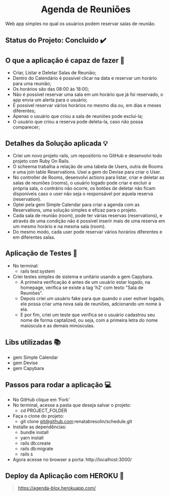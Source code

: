 <h1 align="center"> Agenda de Reuniões </h1>
Web app simples no qual os usuários podem reservar salas de reunião.


## Status do Projeto: Concluido :heavy_check_mark:


## O que a aplicação é capaz de fazer :checkered_flag:

- Criar, Listar e Deletar Salas de Reuniāo;
- Dentro do Calendário é possível clicar na data e reservar um horário para uma reunião;
- Os horários são das 08:00 às 18:00;
- Nāo é possível reservar uma sala em um horário que já foi reservado, o app envia um alerta para o usuário;
- É possível reservar vários horários no mesmo dia ou, em dias e meses diferentes;
- Apenas o usuário que criou a sala de reuniões pode exclui-la;
- O usuário que criou a reserva pode deleta-la, caso não possa comparecer;


## Detalhes da Solução aplicada :bulb:

- Criei um novo projeto rails, um repositório no GitHub e desenvolvi todo projeto com Ruby On Rails.
- O scheema trabalha a relação de uma tabela de Users, outra de Rooms e uma join table Reservations. Usei a gem do Devise para criar o User.
- No controller de Rooms, desenvolvi actions para listar, criar e deletar as salas de reuniões (rooms), o usuário logado pode criar e excluir a própria sala, o contrário não ocorre, os botões de deletar não ficam disponíveis caso o user não seja o responsável por aquela reserva (reservation).
- Optei pela gem Simple Calendar para criar a agenda com as Reservations, uma solução simples e eficaz para o projeto.
- Cada sala de reuniāo (room), pode ter várias reservas (reservations), e através de uma condição nāo é possível inserir mais de uma reserva em um mesmo horário e na mesma sala (room).
- Do mesmo modo, cada user pode reservar vários horários diferentes e em diferentes salas.

## Aplicação de Testes :mag_right:

- No terminal:
  - rails test:system
- Criei testes simples de sistema e unitário usando a gem Capybara.
  - A primeira verificação é antes de um usuário estar logado, na homepage, verifica se existe a tag 'h2' com texto "Sala de Reuniões".
  - Depois criei um usuário fake para que quando o user estiver logado, ele possa criar uma nova sala de reuniões, adcionando um nome à ela.
  - E por fim, criei um teste que verifica se o usuário cadastrou seu nome de forma captalized, ou seja, com a primeira letra do nome maiúscula e as demais minúsculas.


## Libs utilizadas :books:

- gem Simple Calendar
- gem Devise
- gem Capybara


## Passos para rodar a aplicação :computer:

- No GitHub clique em 'Fork'
- No terminal, acesse a pasta que deseja salvar o projeto:
  - cd PROJECT_FOLDER
- Faça o clone do projeto:
  - git clone git@github.com:renatabresolin/schedule.git
- Installe as dependências:
  - bundle install
  - yarn install
  - rails db:create
  - rails db:migrate
  - rails s
- Agora acesse no browser a porta: http://localhost:3000/

## Deploy da Aplicação com HEROKU :dash:

> https://agenda-blox.herokuapp.com/

